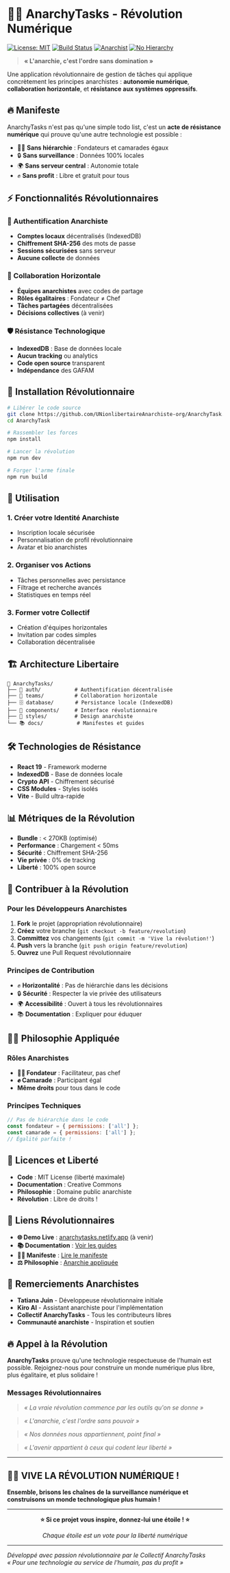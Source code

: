 # 🏴‍☠️ AnarchyTasks - Révolution Numérique

[![License: MIT](https://img.shields.io/badge/License-MIT-red.svg)](https://opensource.org/licenses/MIT)
[![Build Status](https://img.shields.io/badge/Build-Passing-brightgreen.svg)]()
[![Anarchist](https://img.shields.io/badge/Anarchist-Approved-black.svg)]()
[![No Hierarchy](https://img.shields.io/badge/Hierarchy-None-red.svg)]()

> **« L'anarchie, c'est l'ordre sans domination »**

Une application révolutionnaire de gestion de tâches qui applique concrètement les principes anarchistes : **autonomie numérique**, **collaboration horizontale**, et **résistance aux systèmes oppressifs**.

## 🔥 Manifeste

AnarchyTasks n'est pas qu'une simple todo list, c'est un **acte de résistance numérique** qui prouve qu'une autre technologie est possible :

- 🏴‍☠️ **Sans hiérarchie** : Fondateurs et camarades égaux
- 🔒 **Sans surveillance** : Données 100% locales
- 🌍 **Sans serveur central** : Autonomie totale
- ✊ **Sans profit** : Libre et gratuit pour tous

## ⚡ Fonctionnalités Révolutionnaires

### 🔐 Authentification Anarchiste
- **Comptes locaux** décentralisés (IndexedDB)
- **Chiffrement SHA-256** des mots de passe
- **Sessions sécurisées** sans serveur
- **Aucune collecte** de données

### 👥 Collaboration Horizontale
- **Équipes anarchistes** avec codes de partage
- **Rôles égalitaires** : Fondateur ≠ Chef
- **Tâches partagées** décentralisées
- **Décisions collectives** (à venir)

### 🛡️ Résistance Technologique
- **IndexedDB** : Base de données locale
- **Aucun tracking** ou analytics
- **Code open source** transparent
- **Indépendance** des GAFAM

## 🚀 Installation Révolutionnaire

```bash
# Libérer le code source
git clone https://github.com/UNionlibertaireAnarchiste-org/AnarchyTask.git
cd AnarchyTask

# Rassembler les forces
npm install

# Lancer la révolution
npm run dev

# Forger l'arme finale
npm run build
```

## 🎯 Utilisation

### 1. **Créer votre Identité Anarchiste**
- Inscription locale sécurisée
- Personnalisation de profil révolutionnaire
- Avatar et bio anarchistes

### 2. **Organiser vos Actions**
- Tâches personnelles avec persistance
- Filtrage et recherche avancés
- Statistiques en temps réel

### 3. **Former votre Collectif**
- Création d'équipes horizontales
- Invitation par codes simples
- Collaboration décentralisée

## 🏗️ Architecture Libertaire

```
📁 AnarchyTasks/
├── 🔐 auth/           # Authentification décentralisée
├── 👥 teams/          # Collaboration horizontale
├── 🗄️ database/       # Persistance locale (IndexedDB)
├── 🧩 components/     # Interface révolutionnaire
├── 🎨 styles/         # Design anarchiste
└── 📚 docs/           # Manifestes et guides
```

## 🛠️ Technologies de Résistance

- **React 19** - Framework moderne
- **IndexedDB** - Base de données locale
- **Crypto API** - Chiffrement sécurisé
- **CSS Modules** - Styles isolés
- **Vite** - Build ultra-rapide

## 📊 Métriques de la Révolution

- **Bundle** : < 270KB (optimisé)
- **Performance** : Chargement < 50ms
- **Sécurité** : Chiffrement SHA-256
- **Vie privée** : 0% de tracking
- **Liberté** : 100% open source

## 🤝 Contribuer à la Révolution

### Pour les Développeurs Anarchistes

1. **Fork** le projet (appropriation révolutionnaire)
2. **Créez** votre branche (`git checkout -b feature/revolution`)
3. **Committez** vos changements (`git commit -m 'Vive la révolution!'`)
4. **Push** vers la branche (`git push origin feature/revolution`)
5. **Ouvrez** une Pull Request révolutionnaire

### Principes de Contribution

- ✊ **Horizontalité** : Pas de hiérarchie dans les décisions
- 🔒 **Sécurité** : Respecter la vie privée des utilisateurs
- 🌍 **Accessibilité** : Ouvert à tous les révolutionnaires
- 📚 **Documentation** : Expliquer pour éduquer

## 🏴‍☠️ Philosophie Appliquée

### Rôles Anarchistes
- **🏴‍☠️ Fondateur** : Facilitateur, pas chef
- **✊ Camarade** : Participant égal
- **Même droits** pour tous dans le code

### Principes Techniques
```javascript
// Pas de hiérarchie dans le code
const fondateur = { permissions: ['all'] };
const camarade = { permissions: ['all'] };
// Égalité parfaite !
```

## 📜 Licences et Liberté

- **Code** : MIT License (liberté maximale)
- **Documentation** : Creative Commons
- **Philosophie** : Domaine public anarchiste
- **Révolution** : Libre de droits !

## 🔗 Liens Révolutionnaires

- **🌐 Demo Live** : [anarchytasks.netlify.app](https://anarchytasks.netlify.app) (à venir)
- **📚 Documentation** : [Voir les guides](./AUTHENTICATION-GUIDE.md)
- **🏴‍☠️ Manifeste** : [Lire le manifeste](./MANIFESTE.md)
- **⚖️ Philosophie** : [Anarchie appliquée](./PHILOSOPHIE-APPLIQUEE.md)

## 🎉 Remerciements Anarchistes

- **Tatiana Juin** - Développeuse révolutionnaire initiale
- **Kiro AI** - Assistant anarchiste pour l'implémentation
- **Collectif AnarchyTasks** - Tous les contributeurs libres
- **Communauté anarchiste** - Inspiration et soutien

## 🔥 Appel à la Révolution

**AnarchyTasks** prouve qu'une technologie respectueuse de l'humain est possible. Rejoignez-nous pour construire un monde numérique plus libre, plus égalitaire, et plus solidaire !

### Messages Révolutionnaires

> *« La vraie révolution commence par les outils qu'on se donne »*

> *« L'anarchie, c'est l'ordre sans pouvoir »*

> *« Nos données nous appartiennent, point final »*

> *« L'avenir appartient à ceux qui codent leur liberté »*

---

## 🏴‍☠️ VIVE LA RÉVOLUTION NUMÉRIQUE !

**Ensemble, brisons les chaînes de la surveillance numérique et construisons un monde technologique plus humain !**

---

<div align="center">

**⭐ Si ce projet vous inspire, donnez-lui une étoile ! ⭐**

*Chaque étoile est un vote pour la liberté numérique*

</div>

---

*Développé avec passion révolutionnaire par le Collectif AnarchyTasks*  
*« Pour une technologie au service de l'humain, pas du profit »*